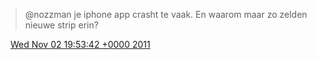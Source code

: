 > @nozzman je iphone app crasht te vaak\. En waarom maar zo zelden nieuwe strip erin?

<img src="../../media/tweet.ico" width="12" /> [Wed Nov 02 19:53:42 +0000 2011](https://twitter.com/DromerDenker/status/131821303274553344)